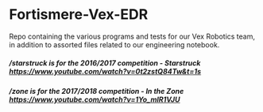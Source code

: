 # Fortismere-Vex-EDR

Repo containing the various programs and tests for our Vex Robotics team, in addition to assorted files related to our engineering notebook.

##### /starstruck is for the 2016/2017 competition - Starstruck https://www.youtube.com/watch?v=0t2zstQ84Tw&t=1s
##### /zone is for the 2017/2018 competition  - In the Zone https://www.youtube.com/watch?v=1Yo_mlR1VJU
